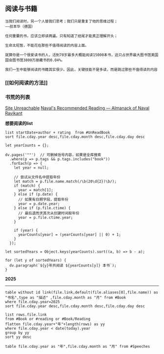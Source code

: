 ## 阅读与书籍

```ad-help
当我们阅读时，另一个人替我们思考；我们只是重复了他的思维过程；
——叔本华（德国）
```


```ad-note
任何重要的书，应该立即读两遍。只有知道了结尾才能真正理解开头；

生命太短暂，不能花在那些不值得阅读的内容上面。

就算你是一个很爱读书的人，活到70岁最多大概能阅读15000本书，这只占世界最大图书馆美国国会图书馆3800万册藏书的0.04%。

我们一生中能够阅读的书籍其实很少。因此，关键技能不是多读，而是跳过那些不值得读的内容
```

### [[如何阅读的方法]]


### 书荒的列表
[Site Unreachable](https://sive.rs/book) 
[Naval's Recommended Reading — Almanack of Naval Ravikant](https://www.navalmanack.com/navals-recommended-reading)


**想要阅读的list**
```dataview
list startDate+author + rating  from #UnReadBook 
sort file.cday.year desc,file.cday.month desc,file.cday.day desc
```

```dataview
let yearCounts = {};

dv.pages('""')  // 可删掉括号内容，如果是全库搜索
  .where(p => p.tags && p.tags.includes("book"))
  .forEach(p => {
    let year = null;
    
    // 尝试从文件名中提取年份
    let match = p.file.name.match(/\b(20\d{2})\b/);
    if (match) {
      year = match[1];
    } else if (p.date) {
      // 如果有日期字段，提取年份
      year = p.date.year;
    } else if (p.file.ctime) {
      // 最后退而求其次从创建时间取年份
      year = p.file.ctime.year;
    }

    if (year) {
      yearCounts[year] = (yearCounts[year] || 0) + 1;
    }
  });

let sortedYears = Object.keys(yearCounts).sort((a, b) => b - a);

for (let y of sortedYears) {
  dv.paragraph(`${y}年共阅读 ${yearCounts[y]} 本书`);
}

```






**2025**
____
```dataview
table without id link(file.link,default(file.aliases[0],file.name)) as "书名",type as "描述" ,file.cday.month as "月" from #Book 
where file.cday.year=2025
sort file.cday.year desc,file.cday.month desc,file.cday.day desc
```


```dataview
list rows.file.link
from #Book or #reading or #Book/Reading
flatten file.cday.year+"年"+length(rows) as yy
where file.cday.year < date(today).year
group by yy
sort yy desc
```





```dataview
table file.cday.year as "年",file.cday.month as "月" from #Speeches 
```